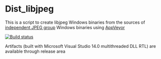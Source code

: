# Dist_libjpeg

This is a script to create libjpeg Windows binaries from the sources of <a href= "http://ijg.org/"> independent JPEG group</a> Windows binaries using <a href="https://www.appveyor.com">AppVeyor</a><br />

[![Build status](https://ci.appveyor.com/api/projects/status/q17sby0mwxp9d72r?svg=true)](https://ci.appveyor.com/project/maxirmx/dist-libjpeg)

Artifacts (built with Microsoft Visual Studio 14.0 multithreaded DLL RTL) are available through release area
